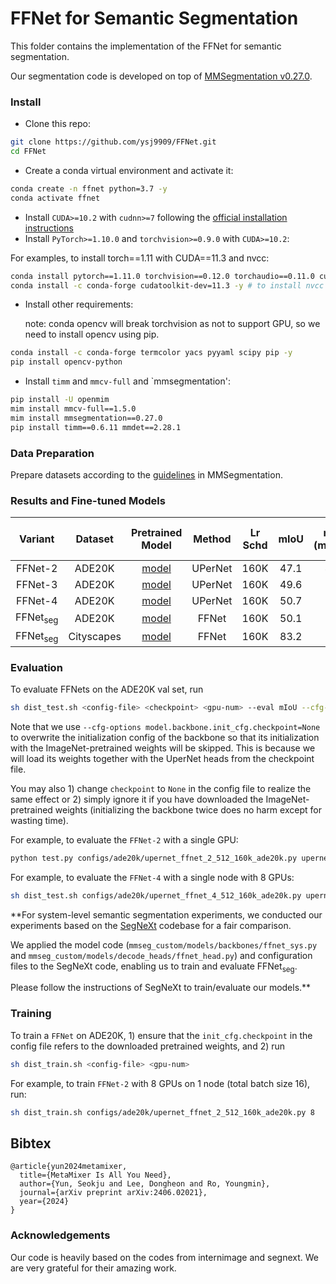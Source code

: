 # FFNet for Semantic Segmentation

This folder contains the implementation of the FFNet for semantic segmentation. 

Our segmentation code is developed on top of [MMSegmentation v0.27.0](https://github.com/open-mmlab/mmsegmentation/tree/v0.27.0).

### Install

- Clone this repo:

```bash
git clone https://github.com/ysj9909/FFNet.git
cd FFNet
```

- Create a conda virtual environment and activate it:

```bash
conda create -n ffnet python=3.7 -y
conda activate ffnet
```

- Install `CUDA>=10.2` with `cudnn>=7` following
  the [official installation instructions](https://docs.nvidia.com/cuda/cuda-installation-guide-linux/index.html)
- Install `PyTorch>=1.10.0` and `torchvision>=0.9.0` with `CUDA>=10.2`:

For examples, to install torch==1.11 with CUDA==11.3 and nvcc:
```bash
conda install pytorch==1.11.0 torchvision==0.12.0 torchaudio==0.11.0 cudatoolkit=11.3 -c pytorch -y
conda install -c conda-forge cudatoolkit-dev=11.3 -y # to install nvcc
```

- Install other requirements:

  note: conda opencv will break torchvision as not to support GPU, so we need to install opencv using pip. 	  

```bash
conda install -c conda-forge termcolor yacs pyyaml scipy pip -y
pip install opencv-python
```

- Install `timm` and `mmcv-full` and `mmsegmentation':

```bash
pip install -U openmim
mim install mmcv-full==1.5.0
mim install mmsegmentation==0.27.0
pip install timm==0.6.11 mmdet==2.28.1
```


### Data Preparation

Prepare datasets according to the [guidelines](https://github.com/open-mmlab/mmsegmentation/blob/master/docs/en/dataset_prepare.md#prepare-datasets) in MMSegmentation.


### Results and Fine-tuned Models

| Variant | Dataset | Pretrained Model | Method | Lr Schd | mIoU | mIoU (ms+flip) | #params | FLOPs | Fine-tuned Model |
|:---:|:---:|:---:|:---:| :---:|:---:|:---:|:---:| :---:|:---:|
| FFNet-2 | ADE20K | [model](https://github.com/ysj9909/FFNet/releases/download/v1.0/ffnet_2_distillation.pth.tar) | UPerNet | 160K | 47.1 | 47.8 | 58M | 942G | [model](https://github.com/ysj9909/FFNet/releases/download/v1.0/upernet_ffnet_2_512_160k_ade20k.pth) |
| FFNet-3 | ADE20K | [model](https://github.com/ysj9909/FFNet/releases/download/v1.0/ffnet_3_distillation.pth.tar) | UPerNet | 160K | 49.6 | 50.2 | 80M | 1010G | [model](https://github.com/ysj9909/FFNet/releases/download/v1.0/upernet_ffnet_3_512_160k_ade20k.pth) |
| FFNet-4 | ADE20K | [model](https://github.com/ysj9909/FFNet/releases/download/v1.0/ffnet_4_384.pth.tar) | UPerNet | 160K | 50.7 | 51.7 | 113M | 1158G | [model](https://github.com/ysj9909/FFNet/releases/download/v1.0/upernet_ffnet_4_512_160k_ade20k.pth) |
| FFNet<sub>seg</sub> | ADE20K | [model](https://github.com/ysj9909/FFNet/releases/download/v1.0/ffnet_seg.pth.tar) | FFNet | 160K | 50.1 | 51.2 | 68M | 74G | [model](https://github.com/ysj9909/FFNet/releases/download/v1.0/ffnet_seg_sys_512_160k_ade20k.pth) |
| FFNet<sub>seg</sub> | Cityscapes | [model](https://github.com/ysj9909/FFNet/releases/download/v1.0/ffnet_seg.pth.tar) | FFNet | 160K | 83.2 | 84.1 | 68M | 577G | [model](https://github.com/ysj9909/FFNet/releases/download/v1.0/ffnet_seg_sys_1024_160k_cityscapes.pth) |


### Evaluation

To evaluate FFNets on the ADE20K val set, run
```bash
sh dist_test.sh <config-file> <checkpoint> <gpu-num> --eval mIoU --cfg-options model.backbone.init_cfg.checkpoint=None
```
Note that we use ```--cfg-options model.backbone.init_cfg.checkpoint=None``` to overwrite the initialization config of the backbone so that its initialization with the ImageNet-pretrained weights will be skipped. This is because we will load its weights together with the UperNet heads from the checkpoint file.

You may also 1) change ```checkpoint``` to ```None``` in the config file to realize the same effect or 2) simply ignore it if you have downloaded the ImageNet-pretrained weights (initializing the backbone twice does no harm except for wasting time).

For example, to evaluate the `FFNet-2` with a single GPU:
```bash
python test.py configs/ade20k/upernet_ffnet_2_512_160k_ade20k.py upernet_ffnet_2_512_160k_ade20k.pth --eval mIoU --cfg-options model.backbone.init_cfg.checkpoint=None
```

For example, to evaluate the `FFNet-4` with a single node with 8 GPUs:
```bash
sh dist_test.sh configs/ade20k/upernet_ffnet_4_512_160k_ade20k.py upernet_ffnet_4_512_160k_ade20k.pth 8 --eval mIoU --cfg-options model.backbone.init_cfg.checkpoint=None
```

**For system-level semantic segmentation experiments, we conducted our experiments based on the [SegNeXt](https://github.com/Visual-Attention-Network/SegNeXt/tree/main) codebase for a fair comparison.

We applied the model code (`mmseg_custom/models/backbones/ffnet_sys.py` and `mmseg_custom/models/decode_heads/ffnet_head.py`) and configuration files to the SegNeXt code, enabling us to train and evaluate FFNet<sub>seg</sub>.

Please follow the instructions of SegNeXt to train/evaluate our models.**


### Training

To train a `FFNet` on ADE20K, 1) ensure that the ```init_cfg.checkpoint``` in the config file refers to the downloaded pretrained weights, and 2) run

```bash
sh dist_train.sh <config-file> <gpu-num>
```

For example, to train `FFNet-2` with 8 GPUs on 1 node (total batch size 16), run:

```bash
sh dist_train.sh configs/ade20k/upernet_ffnet_2_512_160k_ade20k.py 8
```

## Bibtex
```
@article{yun2024metamixer,
  title={MetaMixer Is All You Need},
  author={Yun, Seokju and Lee, Dongheon and Ro, Youngmin},
  journal={arXiv preprint arXiv:2406.02021},
  year={2024}
}
```


### Acknowledgements 

Our code is heavily based on the codes from internimage and segnext. We are very grateful for their amazing work.
